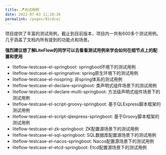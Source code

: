 ```yaml
---
title: 🪁测试用例
date: 2022-07-03 11:28:26
permalink: /pages/81cdce/
---
```


项目提供了丰富的测试用例，截止到目前版本，项目内一共有600多个测试用例。几乎涵盖了文档内所有提到的功能点和场景。

**强烈建议想了解LiteFlow的同学可以去看看测试用例来学会如何在细节点上的配置和使用**

* liteflow-testcase-el-springboot: springboot环境下的测试用例
* liteflow-testcase-el-springnative: spring原生环境下的测试用例
* liteflow-testcase-el-nospring: 非spring体系的测试用例
* liteflow-testcase-el-declare-springboot: 类声明式组件场景下的测试用例
* liteflow-testcase-el-declare-multi-springboot: 方法级声明式组件场景下的测试用例
* liteflow-testcase-el-script-groovy-springboot: 基于QLExpress脚本框架的测试用例
* liteflow-testcase-el-script-qlexpress-springboot: 基于Groovy脚本框架的测试用例
* liteflow-testcase-el-zk-springboot: ZK配置源场景下的测试用例
* liteflow-testcase-el-sql-springboot: SQL数据库配置源场景下的测试用例
* liteflow-testcase-el-nacos-springboot: Nacos配置源场景下的测试用例
* liteflow-testcase-el-etcd-springboot: Etcd配置源场景下的测试用例